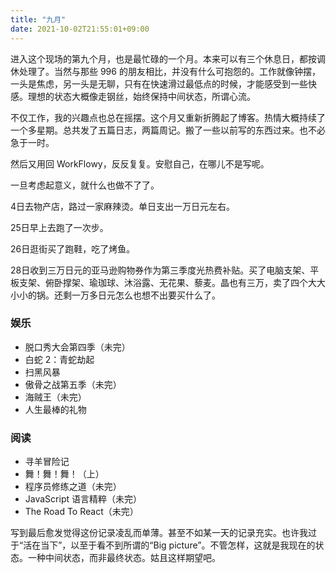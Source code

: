 ```yaml
---
title: "九月"
date: 2021-10-02T21:55:01+09:00
---
```

进入这个现场的第九个月，也是最忙碌的一个月。本来可以有三个休息日，都按调休处理了。当然与那些 996 的朋友相比，并没有什么可抱怨的。工作就像钟摆，一头是焦虑，另一头是无聊，只有在快速滑过最低点的时候，才能感受到一些快感。理想的状态大概像走钢丝，始终保持中间状态，所谓心流。

不仅工作，我的兴趣点也总在摇摆。这个月又重新折腾起了博客。热情大概持续了一个多星期。总共发了五篇日志，两篇周记。搬了一些以前写的东西过来。也不必急于一时。

然后又用回 WorkFlowy，反反复复。安慰自己，在哪儿不是写呢。

一旦考虑起意义，就什么也做不了了。

4日去物产店，路过一家麻辣烫。单日支出一万日元左右。

25日早上去跑了一次步。

26日逛街买了跑鞋，吃了烤鱼。

28日收到三万日元的亚马逊购物券作为第三季度光热费补贴。买了电脑支架、平板支架、俯卧撑架、瑜珈球、沐浴露、无花果、藜麦。晶也有三万，卖了四个大大小小的锅。还剩一万多日元怎么也想不出要买什么了。

### 娱乐
- 脱口秀大会第四季（未完）
- 白蛇 2：青蛇劫起
- 扫黑风暴
- 傲骨之战第五季（未完）
- 海贼王（未完）
- 人生最棒的礼物

### 阅读
- 寻羊冒险记
- 舞！舞！舞！（上）
- 程序员修练之道（未完）
- JavaScript 语言精粹（未完）
- The Road To React（未完）

写到最后愈发觉得这份记录凌乱而单薄。甚至不如某一天的记录充实。也许我过于“活在当下”，以至于看不到所谓的“Big picture”。不管怎样，这就是我现在的状态。一种中间状态，而非最终状态。姑且这样期望吧。
